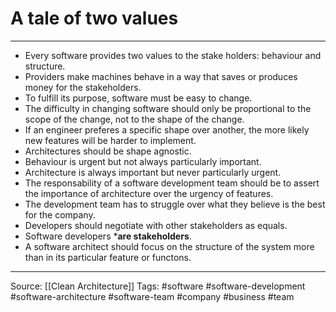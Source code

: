 # A tale of two values

--- 
- Every software provides two values to the stake holders: behaviour and structure.
- Providers make machines behave in a way that saves or produces money for the stakeholders.
- To fulfill its purpose, software must be easy to change.
- The difficulty in changing software should only be proportional to the scope of the change, not to the shape of the change.
- If an engineer preferes a specific shape over another, the more likely new features will be harder to implement.
- Architectures should be shape agnostic.
- Behaviour is urgent but not always particularly important.
- Architecture is always important but never particularly urgent.
- The responsability of a software development team should be to assert the importance of architecture over the urgency of features.
- The development team has to struggle over what  they believe is the best for the company.
- Developers should negotiate with other stakeholders as equals.
- Software developers ***are stakeholders**.
- A software architect should focus on the structure of the system more than in its particular feature or functons.

---
Source: [[Clean Architecture]]
Tags: #software #software-development #software-architecture #software-team #company #business #team
